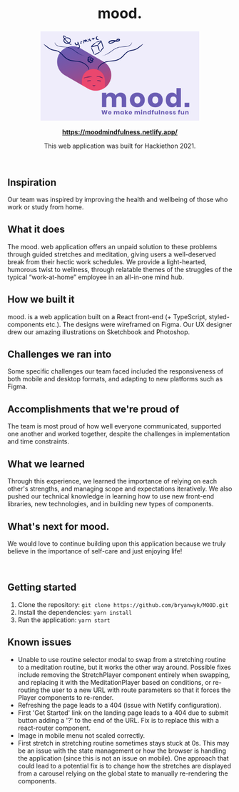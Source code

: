 <h1 style="text-align: center; font-weight: bold; font-size: 2rem">mood.</h1>
<p align="center">
<img src="./src/assets/README_thumbnail.png" alt=".mood" height="200px">
<br>
<p align="center">
  <a href="https://moodmindfulness.netlify.app/"><strong>https://moodmindfulness.netlify.app/</strong></a>
  <br>
</p>

<p align="center"> This web application was built for Hackiethon 2021. </p>

<br>

## Inspiration

Our team was inspired by improving the health and wellbeing of those who work or study from home.

## What it does

The mood. web application offers an unpaid solution to these problems through guided stretches and meditation, giving users a well-deserved break from their hectic work schedules. We provide a light-hearted, humorous twist to wellness, through relatable themes of the struggles of the typical “work-at-home” employee in an all-in-one mind hub.

## How we built it

mood. is a web application built on a React front-end (+ TypeScript, styled-components etc.). The designs were wireframed on Figma. Our UX designer drew our amazing illustrations on Sketchbook and Photoshop.

## Challenges we ran into

Some specific challenges our team faced included the responsiveness of both mobile and desktop formats, and adapting to new platforms such as Figma.

## Accomplishments that we're proud of

The team is most proud of how well everyone communicated, supported one another and worked together, despite the challenges in implementation and time constraints.

## What we learned

Through this experience, we learned the importance of relying on each other's strengths, and managing scope and expectations iteratively. We also pushed our technical knowledge in learning how to use new front-end libraries, new technologies, and in building new types of components.

## What's next for mood. 
We would love to continue building upon this application because we truly believe in the importance of self-care and just enjoying life!

<br>

## Getting started

1. Clone the repository: `git clone https://github.com/bryanwyk/MOOD.git`
2. Install the dependencies: `yarn install`
3. Run the application: `yarn start`

## Known issues
- Unable to use routine selector modal to swap from a stretching routine to a meditation routine, but it works the other way around. Possible fixes include removing the StretchPlayer component entirely when swapping, and replacing it with the MeditationPlayer based on conditions, or re-routing the user to a new URL with route parameters so that it forces the Player components to re-render.
- Refreshing the page leads to a 404 (issue with Netlify configuration).
- First 'Get Started' link on the landing page leads to a 404 due to submit button adding a '?' to the end of the URL. Fix is to replace this with a react-router <Link> component.
- Image in mobile menu not scaled correctly.
- First stretch in stretching routine sometimes stays stuck at 0s. This may be an issue with the state management or how the browser is handling the application (since this is not an issue on mobile). One approach that could lead to a potential fix is to change how the stretches are displayed from a carousel relying on the global state to manually re-rendering the components.
